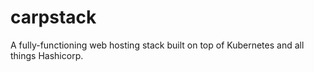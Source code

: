 # carpstack
A fully-functioning web hosting stack built on top of Kubernetes and all things Hashicorp.
